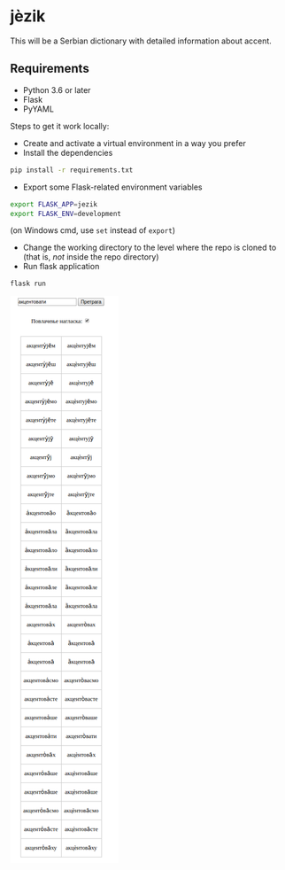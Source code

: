 # jèzik

This will be a Serbian dictionary with detailed information about accent.

## Requirements

- Python 3.6 or later
- Flask
- PyYAML

Steps to get it work locally:

* Create and activate a virtual environment in a way you prefer
* Install the dependencies
```bash
pip install -r requirements.txt
```
* Export some Flask-related environment variables
```bash
export FLASK_APP=jezik
export FLASK_ENV=development
```
(on Windows cmd, use `set` instead of `export`)
* Change the working directory to the level where the repo is cloned to (that is, *not* inside the repo directory)
* Run flask application
```bash
flask run
```

![alt text](example.png "Example")
